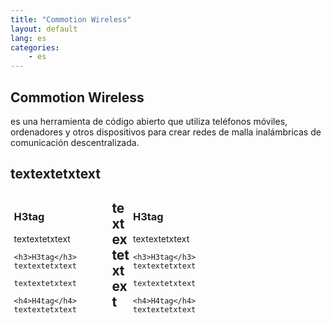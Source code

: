 ```yaml
---
title: "Commotion Wireless"
layout: default
lang: es
categories:  
	- es
---
```

<div style="background-image:url('images/commotion_kbabout_measure-03_0_0.png') left top no-repeat;" /> 
<h2>Commotion Wireless</h2>
es una herramienta de código abierto que utiliza teléfonos móviles, ordenadores y otros dispositivos para crear redes de malla inalámbricas de comunicación descentralizada.
<div style="width: 100%; margin: 0 auto;">
  <div style="width: 100%; margin: .4em auto;">
	<h2>textextetxtext</h2> 
  </div>
  <div style="float:left; width: 30%; margin:.4em;">
	<h3>H3tag</h3> 
	textextetxtext
 
	<h3>H3tag</h3>  
	textextetxtext
 
	textextetxtext
 
	<h4>H4tag</h4>  
	textextetxtext
 
  </div>
  <div style="float:right; width: 60%; margin:.4em;">
	<h3>H3tag</h3> 
	textextetxtext
 
	<h3>H3tag</h3>  
	textextetxtext
 
	textextetxtext
 
	<h4>H4tag</h4>  
	textextetxtext
 
  </div>
  <div style="width: 100%; margin: .4em auto;">
	<h2>textextetxtext</h2> 
  </div>
</div>
